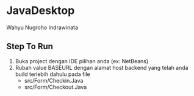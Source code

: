 # JavaDesktop
Wahyu Nugroho Indrawinata


## Step To Run

1. Buka project dengan IDE pilihan anda (ex: NetBeans)
2. Rubah value BASEURL dengan alamat host backend yang telah anda build terlebih dahulu pada file
   - src/Form/Checkin.Java
   - src/Form/Checkout.Java
